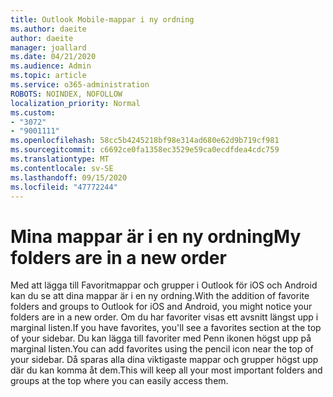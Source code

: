 ```yaml
---
title: Outlook Mobile-mappar i ny ordning
ms.author: daeite
author: daeite
manager: joallard
ms.date: 04/21/2020
ms.audience: Admin
ms.topic: article
ms.service: o365-administration
ROBOTS: NOINDEX, NOFOLLOW
localization_priority: Normal
ms.custom:
- "3072"
- "9001111"
ms.openlocfilehash: 58cc5b4245218bf98e314ad680e62d9b719cf981
ms.sourcegitcommit: c6692ce0fa1358ec3529e59ca0ecdfdea4cdc759
ms.translationtype: MT
ms.contentlocale: sv-SE
ms.lasthandoff: 09/15/2020
ms.locfileid: "47772244"
---
```

# <a name="my-folders-are-in-a-new-order"></a><span data-ttu-id="c40b8-102">Mina mappar är i en ny ordning</span><span class="sxs-lookup"><span data-stu-id="c40b8-102">My folders are in a new order</span></span>

<span data-ttu-id="c40b8-103">Med att lägga till Favoritmappar och grupper i Outlook för iOS och Android kan du se att dina mappar är i en ny ordning.</span><span class="sxs-lookup"><span data-stu-id="c40b8-103">With the addition of favorite folders and groups to Outlook for iOS and Android, you might notice your folders are in a new order.</span></span> <span data-ttu-id="c40b8-104">Om du har favoriter visas ett avsnitt längst upp i marginal listen.</span><span class="sxs-lookup"><span data-stu-id="c40b8-104">If you have favorites, you'll see a favorites section at the top of your sidebar.</span></span> <span data-ttu-id="c40b8-105">Du kan lägga till favoriter med Penn ikonen högst upp på marginal listen.</span><span class="sxs-lookup"><span data-stu-id="c40b8-105">You can add favorites using the pencil icon near the top of your sidebar.</span></span> <span data-ttu-id="c40b8-106">Då sparas alla dina viktigaste mappar och grupper högst upp där du kan komma åt dem.</span><span class="sxs-lookup"><span data-stu-id="c40b8-106">This will keep all your most important folders and groups at the top where you can easily access them.</span></span>